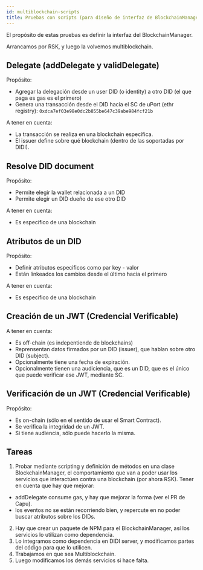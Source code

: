```yaml
---
id: multiblockchain-scripts
title: Pruebas con scripts (para diseño de interfaz de BlockchainManager)
---
```


El propósito de estas pruebas es definir la interfaz del BlockchainManager.

Arrancamos por RSK, y luego la volvemos multiblockchain.

## Delegate (addDelegate y validDelegate)

Propósito:
- Agregar la delegación desde un user DID (o identity) a otro DID (el que paga es gas es el primero)
- Genera una transacción desde el DID hacia el SC de uPort (ethr registry): `0xdca7ef03e98e0dc2b855be647c39abe984fcf21b`

A tener en cuenta:
- La transacción se realiza en una blockchain específica.
- El issuer define sobre qué blockchain (dentro de las soportadas por DIDI).

## Resolve DID document

Propósito:
- Permite elegir la wallet relacionada a un DID
- Permite elegir un DID dueño de ese otro DID

A tener en cuenta:
- Es específico de una blockchain

## Atributos de un DID

Propósito:
- Definir atributos especificos como par key - valor
- Están linkeados los cambios desde el último hacia el primero

A tener en cuenta:
- Es específico de una blockchain

## Creación de un JWT (Credencial Verificable)

A tener en cuenta:
- Es off-chain (es indepentiende de blockchains)
- Reprensentan datos firmados por un DID (issuer), que hablan sobre otro DID (subject).
- Opcionalmente tiene una fecha de expiración.
- Opcionalmente tienen una audiciencia, que es un DID, que es el único que puede verificar ese JWT, mediante SC.

## Verificación de un JWT (Credencial Verificable)

Propósito:
- Es on-chain (sólo en el sentido de usar el Smart Contract).
- Se verifica la integridad de un JWT.
- Si tiene audiencia, sólo puede hacerlo la misma.

## Tareas
1. Probar mediante scripting y definición de métodos en una clase BlockchainManager, el comportamiento que van
a poder usar los servicios que interactúen contra una blockchain (por ahora RSK). Tener en cuenta que hay que mejorar:
  - addDelegate consume gas, y hay que mejorar la forma (ver el PR de Capu).
  - los eventos no se están recorriendo bien, y repercute en no poder buscar atributos sobre los DIDs.
2. Hay que crear un paquete de NPM para el BlockchainManager, así los servicios lo utilizan como dependencia.
3. Lo integramos como dependencia en DIDI server, y modificamos partes del código para que lo utilicen.
4. Trabajamos en que sea Multiblockchain.
5. Luego modificamos los demás servicios si hace falta.
